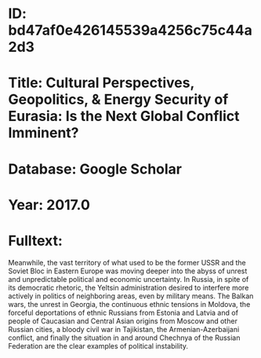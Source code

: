 # ID: bd47af0e426145539a4256c75c44a2d3
# Title: Cultural Perspectives, Geopolitics, & Energy Security of Eurasia: Is the Next Global Conflict Imminent?
# Database: Google Scholar
# Year: 2017.0
# Fulltext:
Meanwhile, the vast territory of what used to be the former USSR and the Soviet Bloc in Eastern Europe was moving deeper into the abyss of unrest and unpredictable political and economic uncertainty.
In Russia, in spite of its democratic rhetoric, the Yeltsin administration desired to interfere more actively in politics of neighboring areas, even by military means.
The Balkan wars, the unrest in Georgia, the continuous ethnic tensions in Moldova, the forceful deportations of ethnic Russians from Estonia and Latvia and of people of Caucasian and Central Asian origins from Moscow and other Russian cities, a bloody civil war in Tajikistan, the Armenian-Azerbaijani conflict, and finally the situation in and around Chechnya of the Russian Federation are the clear examples of political instability.